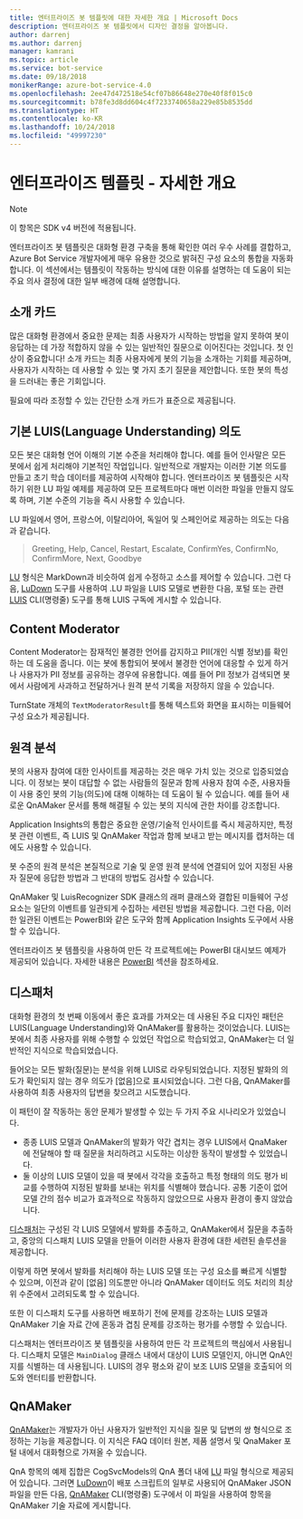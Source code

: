 ```yaml
---
title: 엔터프라이즈 봇 템플릿에 대한 자세한 개요 | Microsoft Docs
description: 엔터프라이즈 봇 템플릿에서 디자인 결정을 알아봅니다.
author: darrenj
ms.author: darrenj
manager: kamrani
ms.topic: article
ms.service: bot-service
ms.date: 09/18/2018
monikerRange: azure-bot-service-4.0
ms.openlocfilehash: 2ee47d472518e54cf07b86648e270e40f8f015c0
ms.sourcegitcommit: b78fe3d8dd604c4f7233740658a229e85b8535dd
ms.translationtype: HT
ms.contentlocale: ko-KR
ms.lasthandoff: 10/24/2018
ms.locfileid: "49997230"
---
```

# <a name="enterprise-template---detailed-overview"></a>엔터프라이즈 템플릿 - 자세한 개요

> [!NOTE]
> 이 항목은 SDK v4 버전에 적용됩니다. 

엔터프라이즈 봇 템플릿은 대화형 환경 구축을 통해 확인한 여러 우수 사례를 결합하고, Azure Bot Service 개발자에게 매우 유용한 것으로 밝혀진 구성 요소의 통합을 자동화합니다. 이 섹션에서는 템플릿이 작동하는 방식에 대한 이유를 설명하는 데 도움이 되는 주요 의사 결정에 대한 일부 배경에 대해 설명합니다.

## <a name="introduction-card"></a>소개 카드

많은 대화형 환경에서 중요한 문제는 최종 사용자가 시작하는 방법을 알지 못하여 봇이 응답하는 데 가장 적합하지 않을 수 있는 일반적인 질문으로 이어진다는 것입니다. 첫 인상이 중요합니다! 소개 카드는 최종 사용자에게 봇의 기능을 소개하는 기회를 제공하며, 사용자가 시작하는 데 사용할 수 있는 몇 가지 초기 질문을 제안합니다. 또한 봇의 특성을 드러내는 좋은 기회입니다.

필요에 따라 조정할 수 있는 간단한 소개 카드가 표준으로 제공됩니다.

## <a name="basic-language-understanding-luis-intents"></a>기본 LUIS(Language Understanding) 의도

모든 봇은 대화형 언어 이해의 기본 수준을 처리해야 합니다. 예를 들어 인사말은 모든 봇에서 쉽게 처리해야 기본적인 작업입니다. 일반적으로 개발자는 이러한 기본 의도를 만들고 초기 학습 데이터를 제공하여 시작해야 합니다. 엔터프라이즈 봇 템플릿은 시작하기 위한 LU 파일 예제를 제공하여 모든 프로젝트마다 매번 이러한 파일을 만들지 않도록 하며, 기본 수준의 기능을 즉시 사용할 수 있습니다.

LU 파일에서 영어, 프랑스어, 이탈리아어, 독일어 및 스페인어로 제공하는 의도는 다음과 같습니다.

> Greeting, Help, Cancel, Restart, Escalate, ConfirmYes, ConfirmNo, ConfirmMore, Next, Goodbye

[LU](https://github.com/Microsoft/botbuilder-tools/blob/master/packages/Ludown/docs/lu-file-format.md) 형식은 MarkDown과 비슷하여 쉽게 수정하고 소스를 제어할 수 있습니다. 그런 다음, [LuDown](https://github.com/Microsoft/botbuilder-tools/tree/master/packages/Ludown) 도구를 사용하여 .LU 파일을 LUIS 모델로 변환한 다음, 포털 또는 관련 [LUIS](https://github.com/Microsoft/botbuilder-tools/tree/master/packages/LUIS) CLI(명령줄) 도구를 통해 LUIS 구독에 게시할 수 있습니다.

## <a name="content-moderator"></a>Content Moderator

Content Moderator는 잠재적인 불경한 언어를 감지하고 PII(개인 식별 정보)를 확인하는 데 도움을 줍니다. 이는 봇에 통합되어 봇에서 불경한 언어에 대응할 수 있게 하거나 사용자가 PII 정보를 공유하는 경우에 유용합니다. 예를 들어 PII 정보가 검색되면 봇에서 사람에게 사과하고 전달하거나 원격 분석 기록을 저장하지 않을 수 있습니다.

TurnState 개체의 ```TextModeratorResult```를 통해 텍스트와 화면을 표시하는 미들웨어 구성 요소가 제공됩니다.

## <a name="telemetry"></a>원격 분석

봇의 사용자 참여에 대한 인사이트를 제공하는 것은 매우 가치 있는 것으로 입증되었습니다. 이 정보는 봇이 대답할 수 없는 사람들의 질문과 함께 사용자 참여 수준, 사용자들이 사용 중인 봇의 기능(의도)에 대해 이해하는 데 도움이 될 수 있습니다. 예를 들어 새로운 QnAMaker 문서를 통해 해결될 수 있는 봇의 지식에 관한 차이를 강조합니다.

Application Insights의 통합은 중요한 운영/기술적 인사이트를 즉시 제공하지만, 특정 봇 관련 이벤트, 즉 LUIS 및 QnAMaker 작업과 함께 보내고 받는 메시지를 캡처하는 데에도 사용할 수 있습니다.

봇 수준의 원격 분석은 본질적으로 기술 및 운영 원격 분석에 연결되어 있어 지정된 사용자 질문에 응답한 방법과 그 반대의 방법도 검사할 수 있습니다.

QnAMaker 및 LuisRecognizer SDK 클래스의 래퍼 클래스와 결합된 미들웨어 구성 요소는 일단의 이벤트를 일관되게 수집하는 세련된 방법을 제공합니다. 그런 다음, 이러한 일관된 이벤트는 PowerBI와 같은 도구와 함께 Application Insights 도구에서 사용할 수 있습니다.

엔터프라이즈 봇 템플릿을 사용하여 만든 각 프로젝트에는 PowerBI 대시보드 예제가 제공되어 있습니다. 자세한 내용은 [PowerBI](bot-builder-enterprise-template-powerbi.md) 섹션을 참조하세요.

## <a name="dispatcher"></a>디스패처

대화형 환경의 첫 번째 이동에서 좋은 효과를 가져오는 데 사용된 주요 디자인 패턴은 LUIS(Language Understanding)와 QnAMaker를 활용하는 것이었습니다. LUIS는 봇에서 최종 사용자를 위해 수행할 수 있었던 작업으로 학습되었고, QnAMaker는 더 일반적인 지식으로 학습되었습니다.

들어오는 모든 발화(질문)는 분석을 위해 LUIS로 라우팅되었습니다. 지정된 발화의 의도가 확인되지 않는 경우 의도가 [없음]으로 표시되었습니다. 그런 다음, QnAMaker를 사용하여 최종 사용자의 답변을 찾으려고 시도했습니다.

이 패턴이 잘 작동하는 동안 문제가 발생할 수 있는 두 가지 주요 시나리오가 있었습니다.

- 종종 LUIS 모델과 QnAMaker의 발화가 약간 겹치는 경우 LUIS에서 QnaMaker에 전달해야 할 때 질문을 처리하려고 시도하는 이상한 동작이 발생할 수 있었습니다.
- 둘 이상의 LUIS 모델이 있을 때 봇에서 각각을 호출하고 특정 형태의 의도 평가 비교를 수행하여 지정된 발화를 보내는 위치를 식별해야 했습니다. 공통 기준이 없어 모델 간의 점수 비교가 효과적으로 작동하지 않았으므로 사용자 환경이 좋지 않았습니다.

[디스패처](https://docs.microsoft.com/en-us/azure/bot-service/bot-builder-tutorial-dispatch?view=azure-bot-service-4.0&tabs=csaddref%2Ccsbotconfig)는 구성된 각 LUIS 모델에서 발화를 추출하고, QnAMaker에서 질문을 추출하고, 중앙의 디스패치 LUIS 모델을 만들어 이러한 사용자 환경에 대한 세련된 솔루션을 제공합니다.

이렇게 하면 봇에서 발화를 처리해야 하는 LUIS 모델 또는 구성 요소를 빠르게 식별할 수 있으며, 이전과 같이 [없음] 의도뿐만 아니라 QnAMaker 데이터도 의도 처리의 최상위 수준에서 고려되도록 할 수 있습니다.

또한 이 디스패치 도구를 사용하면 배포하기 전에 문제를 강조하는 LUIS 모델과 QnAMaker 기술 자료 간에 혼동과 겹침 문제를 강조하는 평가를 수행할 수 있습니다.

디스패처는 엔터프라이즈 봇 템플릿을 사용하여 만든 각 프로젝트의 핵심에서 사용됩니다. 디스패치 모델은 `MainDialog` 클래스 내에서 대상이 LUIS 모델인지, 아니면 QnA인지를 식별하는 데 사용됩니다. LUIS의 경우 평소와 같이 보조 LUIS 모델을 호출되어 의도와 엔터티를 반환합니다.

## <a name="qnamaker"></a>QnAMaker

[QnAMaker](https://www.qnamaker.ai/)는 개발자가 아닌 사용자가 일반적인 지식을 질문 및 답변의 쌍 형식으로 조정하는 기능을 제공합니다. 이 지식은 FAQ 데이터 원본, 제품 설명서 및 QnaMaker 포털 내에서 대화형으로 가져올 수 있습니다.

QnA 항목의 예제 집합은 CogSvcModels의 QnA 폴더 내에 [LU](https://github.com/Microsoft/botbuilder-tools/blob/master/packages/Ludown/docs/lu-file-format.md) 파일 형식으로 제공되어 있습니다. 그러면 [LuDown](https://github.com/Microsoft/botbuilder-tools/tree/master/packages/Ludown)이 배포 스크립트의 일부로 사용되어 QnAMaker JSON 파일을 만든 다음, [QnAMaker](https://github.com/Microsoft/botbuilder-tools/tree/master/packages/QnAMaker) CLI(명령줄) 도구에서 이 파일을 사용하여 항목을 QnAMaker 기술 자료에 게시합니다.
